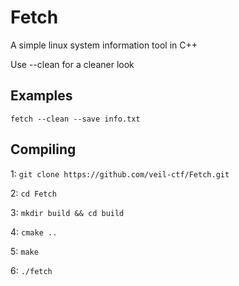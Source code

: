 # Fetch
A simple linux system information tool in C++

Use --clean for a cleaner look

## Examples

`fetch --clean --save info.txt`

## Compiling

1: `git clone https://github.com/veil-ctf/Fetch.git`

2: `cd Fetch`

3: `mkdir build && cd build`

4: `cmake ..`

5: `make`

6: `./fetch`
